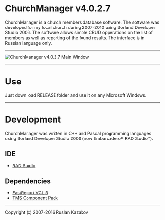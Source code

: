ChurchManager v4.0.2.7
===================

ChurchManager is a church members database software. The software was developed for my local church during 2007-2010 using Borland Developer Studio 2006. The software allows simple CRUD opperations on the list of members as well as reporting of the found results. The interface is in Russian language only.

----------

![ChurchManager v4.0.2.7 Main Window](https://github.com/rkazakov/ChurchManager/blob/master/Snapshots/MainWindow.png)

----------
# Use

Just down load RELEASE folder and use it on any Microsoft Windows.

----------
# Development

ChurchManager was written in C++ and Pascal programming languages using Borland Developer Studio 2006 (now Embarcadero® RAD Studio™).

## IDE

- [RAD Studio](https://www.embarcadero.com/products/rad-studio)

## Dependencies

- [FastReport VCL 5](https://www.fast-report.com/en/product/fast-report-vcl-5)
- [TMS Component Pack](https://www.tmssoftware.com/site/tmspack.asp)

----------

Copyright (c) 2007-2016 Ruslan Kazakov
